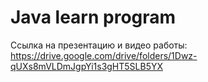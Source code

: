 ﻿# Java learn program 

Ссылка на презентацию и видео работы: https://drive.google.com/drive/folders/1Dwz-qUXs8mVLDmJgpYi1s3gHT5SLB5YX
